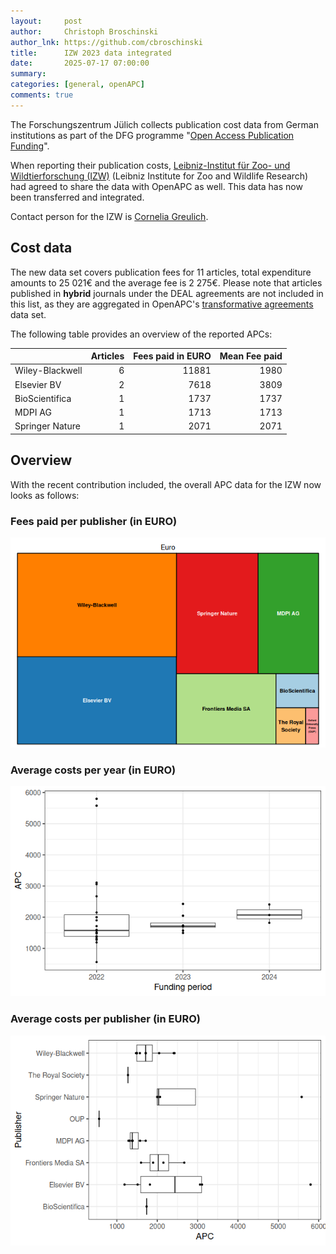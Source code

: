 ```yaml
---
layout:     post
author:     Christoph Broschinski
author_lnk: https://github.com/cbroschinski
title:      IZW 2023 data integrated
date:       2025-07-17 07:00:00
summary:    
categories: [general, openAPC]
comments: true
---
```





The Forschungszentrum Jülich collects publication cost data from German institutions as part of the DFG programme "[Open Access Publication Funding](https://www.fz-juelich.de/en/zb/open-science/open-access/monitoring-dfg-oa-publication-funding)".

When reporting their publication costs, [Leibniz-Institut für Zoo- und Wildtierforschung (IZW)](https://www.izw-berlin.de/en/) (Leibniz Institute for Zoo and Wildlife Research) had agreed to share the data with OpenAPC as well. This data has now been transferred and integrated.

Contact person for the IZW is [Cornelia Greulich](mailto:biblio@izw-berlin.de).

## Cost data



The new data set covers publication fees for 11 articles, total expenditure amounts to 25 021€ and the average fee is 2 275€. Please note that articles published in **hybrid** journals under the DEAL agreements are not included in this list, as they are aggregated in OpenAPC's [transformative agreements](https://github.com/OpenAPC/openapc-de/tree/master/data/transformative_agreements) data set.

The following table provides an overview of the reported APCs:



|                | Articles| Fees paid in EURO| Mean Fee paid|
|:---------------|--------:|-----------------:|-------------:|
|Wiley-Blackwell |        6|             11881|          1980|
|Elsevier BV     |        2|              7618|          3809|
|BioScientifica  |        1|              1737|          1737|
|MDPI AG         |        1|              1713|          1713|
|Springer Nature |        1|              2071|          2071|



## Overview

With the recent contribution included, the overall APC data for the IZW now looks as follows:

### Fees paid per publisher (in EURO)

![plot of chunk tree_izw_2025_07_17_full](/figure/tree_izw_2025_07_17_full-1.png)

###  Average costs per year (in EURO)

![plot of chunk box_izw_2025_07_17_year_full](/figure/box_izw_2025_07_17_year_full-1.png)

###  Average costs per publisher (in EURO)

![plot of chunk box_izw_2025_07_17_publisher_full](/figure/box_izw_2025_07_17_publisher_full-1.png)
